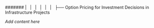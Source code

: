 ####### |   |   |   |   |   |   ├── Option Pricing for Investment Decisions in Infrastructure Projects

*Add content here*